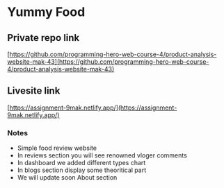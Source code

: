 # Yummy Food 

## Private repo link

[https://github.com/programming-hero-web-course-4/product-analysis-website-mak-43](https://github.com/programming-hero-web-course-4/product-analysis-website-mak-43)
## Livesite link
[https://assignment-9mak.netlify.app/](https://assignment-9mak.netlify.app/)

### Notes

* Simple food review website
* In reviews section you will see renowned vloger comments
* In dashboard we added different types chart 
* In blogs section display some theoritical part
* We will update soon About section